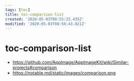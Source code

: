 ```yaml
---
tags: [toc]
title: toc-comparison-list
created: '2020-05-03T08:55:25.435Z'
modified: '2020-05-03T08:56:43.021Z'
---
```


# toc-comparison-list

- https://github.com/AppImage/AppImageKit/wiki/Similar-projects#comparison
- https://notable.md/static/images/comparison.png

